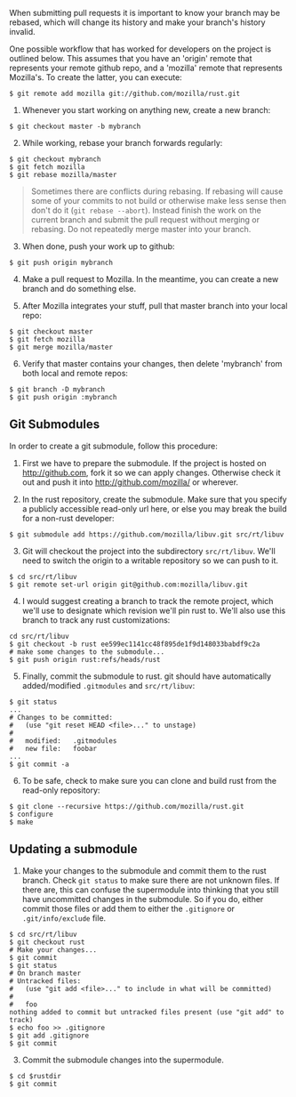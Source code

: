 When submitting pull requests it is important to know your branch may be rebased, which will change its history and make your branch's history invalid.

One possible workflow that has worked for developers on the project is outlined below. This assumes that you have an 'origin' remote that represents your remote github repo, and a 'mozilla' remote that represents Mozilla's. To create the latter, you can execute:
```
$ git remote add mozilla git://github.com/mozilla/rust.git
```

1. Whenever you start working on anything new, create a new branch:
```
$ git checkout master -b mybranch
```

2. While working, rebase your branch forwards regularly:
```
$ git checkout mybranch
$ git fetch mozilla
$ git rebase mozilla/master
```

> Sometimes there are conflicts during rebasing. If rebasing will cause some of your commits to not
> build or otherwise make less sense then don't do it (`git rebase --abort`).
> Instead finish the work on the current branch and submit the pull request without merging or rebasing.
> Do not repeatedly merge master into your branch.

3. When done, push your work up to github:
```
$ git push origin mybranch
```

4. Make a pull request to Mozilla.  In the meantime, you can create a new branch and do something else.

5. After Mozilla integrates your stuff, pull that master branch into your local repo:
```
$ git checkout master
$ git fetch mozilla
$ git merge mozilla/master
```

6. Verify that master contains your changes, then delete 'mybranch' from both local and remote repos:
```
$ git branch -D mybranch
$ git push origin :mybranch
```

## Git Submodules

In order to create a git submodule, follow this procedure:

1. First we have to prepare the submodule. If the project is hosted on http://github.com, fork it so we can apply changes. Otherwise check it out and push it into http://github.com/mozilla/ or wherever.

2. In the rust repository, create the submodule. Make sure that you specify a publicly accessible read-only url here, or else you may break the build for a non-rust developer:

```
$ git submodule add https://github.com/mozilla/libuv.git src/rt/libuv
```

3. Git will checkout the project into the subdirectory `src/rt/libuv`. We'll need to switch the origin to a writable repository so we can push to it.

```
$ cd src/rt/libuv
$ git remote set-url origin git@github.com:mozilla/libuv.git
```

4. I would suggest creating a branch to track the remote project, which we'll use to designate which revision we'll pin rust to. We'll also use this branch to track any rust customizations:

```
cd src/rt/libuv
$ git checkout -b rust ee599ec1141cc48f895de1f9d148033babdf9c2a
# make some changes to the submodule...
$ git push origin rust:refs/heads/rust
```

5. Finally, commit the submodule to rust. git should have automatically added/modified `.gitmodules` and `src/rt/libuv`:

```
$ git status
...
# Changes to be committed:
#   (use "git reset HEAD <file>..." to unstage)
#
#	modified:   .gitmodules
#	new file:   foobar
...
$ git commit -a
```

6. To be safe, check to make sure you can clone and build rust from the read-only repository:

```
$ git clone --recursive https://github.com/mozilla/rust.git
$ configure
$ make
```

## Updating a submodule

1. Make your changes to the submodule and commit them to the rust branch. Check `git status` to make sure there are not unknown files. If there are, this can confuse the supermodule into thinking that you still have uncommitted changes in the submodule. So if you do, either commit those files or add them to either the `.gitignore` or `.git/info/exclude` file.

```
$ cd src/rt/libuv
$ git checkout rust
# Make your changes...
$ git commit
$ git status
# On branch master
# Untracked files:
#   (use "git add <file>..." to include in what will be committed)
#
#	foo
nothing added to commit but untracked files present (use "git add" to track)
$ echo foo >> .gitignore
$ git add .gitignore
$ git commit
```

3. Commit the submodule changes into the supermodule.

```
$ cd $rustdir
$ git commit
```
